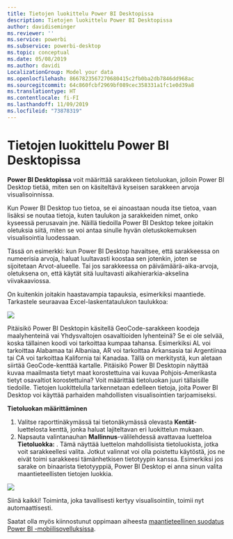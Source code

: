 ```yaml
---
title: Tietojen luokittelu Power BI Desktopissa
description: Tietojen luokittelu Power BI Desktopissa
author: davidiseminger
ms.reviewer: ''
ms.service: powerbi
ms.subservice: powerbi-desktop
ms.topic: conceptual
ms.date: 05/08/2019
ms.author: davidi
LocalizationGroup: Model your data
ms.openlocfilehash: 8667823567270680415c2fb0ba2db7846dd968ac
ms.sourcegitcommit: 64c860fcbf2969bf089cec358331a1fc1e0d39a8
ms.translationtype: HT
ms.contentlocale: fi-FI
ms.lasthandoff: 11/09/2019
ms.locfileid: "73878319"
---
```

# <a name="data-categorization-in-power-bi-desktop"></a>Tietojen luokittelu Power BI Desktopissa
**Power BI Desktopissa** voit määrittää sarakkeen tietoluokan, jolloin Power BI Desktop tietää, miten sen on käsiteltävä kyseisen sarakkeen arvoja visualisoinnissa.

Kun Power BI Desktop tuo tietoa, se ei ainoastaan nouda itse tietoa, vaan lisäksi se noutaa tietoja, kuten taulukon ja sarakkeiden nimet, onko kyseessä perusavain jne.  Näillä tiedoilla Power BI Desktop tekee joitakin oletuksia siitä, miten se voi antaa sinulle hyvän oletuskokemuksen visualisointia luodessaan. 

Tässä on esimerkki: kun Power BI Desktop havaitsee, että sarakkeessa on numeerisia arvoja, haluat luultavasti koostaa sen jotenkin, joten se sijoitetaan Arvot-alueelle. Tai jos sarakkeessa on päivämäärä-aika-arvoja, oletuksena on, että käytät sitä luultavasti aikahierarkia-akselina viivakaaviossa.

On kuitenkin joitakin haastavampia tapauksia, esimerkiksi maantiede. Tarkastele seuraavaa Excel-laskentataulukon taulukkoa:

![](media/desktop-data-categorization/datacategorizationtable.png)

Pitäisikö Power BI Desktopin käsitellä GeoCode-sarakkeen koodeja maalyhenteinä vai Yhdysvaltojen osavaltioiden lyhenteinä?  Se ei ole selvää, koska tällainen koodi voi tarkoittaa kumpaa tahansa.  Esimerkiksi AL voi tarkoittaa Alabamaa tai Albaniaa, AR voi tarkoittaa Arkansasia tai Argentiinaa tai CA voi tarkoittaa Kalifornia tai Kanadaa. Tällä on merkitystä, kun aletaan siirtää GeoCode-kenttää kartalle.  Pitäisikö Power BI Desktopin näyttää kuvaa maailmasta tietyt maat korostettuina vai kuvaa Pohjois-Amerikasta tietyt osavaltiot korostettuina?  Voit määrittää tietoluokan juuri tällaisille tiedoille. Tietojen luokittelulla tarkennetaan edelleen tietoja, joita Power BI Desktop voi käyttää parhaiden mahdollisten visualisointien tarjoamiseksi.  

**Tietoluokan määrittäminen**

1. Valitse raporttinäkymässä tai tietonäkymässä olevasta **Kentät**-luettelosta kenttä, jonka haluat lajiteltavan eri luokittelun mukaan.
2. Napsauta valintanauhan **Mallinnus**-välilehdessä avattavaa luetteloa **Tietoluokka:** .  Tämä näyttää luettelon mahdollisista tietoluokista, jotka voit sarakkeellesi valita.  Jotkut valinnat voi olla poistettu käytöstä, jos ne eivät toimi sarakkeesi tämänhetkisen tietotyypin kanssa.  Esimerkiksi jos sarake on binaarista tietotyyppiä, Power BI Desktop ei anna sinun valita maantieteellisten tietojen luokkia. 

![](media/desktop-data-categorization/datacategorization.gif)

Siinä kaikki!  Toiminta, joka tavallisesti kertyy visualisointiin, toimii nyt automaattisesti.  

Saatat olla myös kiinnostunut oppimaan aiheesta [maantieteellinen suodatus Power BI -mobiilisovelluksissa](desktop-mobile-geofiltering.md).

